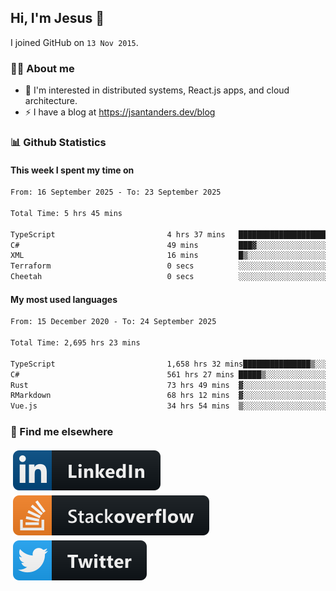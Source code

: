 ## Hi, I'm Jesus 👋

I joined GitHub on `13 Nov 2015`.

<!-- Talking about you -->

### 👨‍💻 About me

- 👦 I'm interested in distributed systems, React.js apps, and cloud architecture.
- ⚡️ I have a blog at <https://jsantanders.dev/blog>

### 📊 Github Statistics

#### This week I spent my time on

<!--START_SECTION:weekly-->

```txt
From: 16 September 2025 - To: 23 September 2025

Total Time: 5 hrs 45 mins

TypeScript                         4 hrs 37 mins   ████████████████████░░░░░   80.35 %
C#                                 49 mins         ███▓░░░░░░░░░░░░░░░░░░░░░   14.23 %
XML                                16 mins         █▒░░░░░░░░░░░░░░░░░░░░░░░   04.74 %
Terraform                          0 secs          ░░░░░░░░░░░░░░░░░░░░░░░░░   00.25 %
Cheetah                            0 secs          ░░░░░░░░░░░░░░░░░░░░░░░░░   00.23 %
```

<!--END_SECTION:weekly-->

#### My most used languages

<!--START_SECTION:alltime-->

```txt
From: 15 December 2020 - To: 24 September 2025

Total Time: 2,695 hrs 23 mins

TypeScript                         1,658 hrs 32 mins███████████████▒░░░░░░░░░   61.53 %
C#                                 561 hrs 27 mins █████▒░░░░░░░░░░░░░░░░░░░   20.83 %
Rust                               73 hrs 49 mins  ▓░░░░░░░░░░░░░░░░░░░░░░░░   02.74 %
RMarkdown                          68 hrs 12 mins  ▓░░░░░░░░░░░░░░░░░░░░░░░░   02.53 %
Vue.js                             34 hrs 54 mins  ▒░░░░░░░░░░░░░░░░░░░░░░░░   01.30 %
```

<!--END_SECTION:alltime-->

### 📢 Find me elsewhere

<p>
  <a target="_blank" href="https://linkedin.com/in/jsantanders">
    <img src="https://github.com/jsantanders/jsantanders/blob/master/img/linkedin.svg" alt="LinkedIn" style="vertical-align:top; margin:4px">
  </a>
  
  <a target="_blank" href="https://stackoverflow.com/users/7318331/jesus-santander">
    <img src="https://github.com/jsantanders/jsantanders/blob/master/img/stackoverflow.svg" alt="StackOverflow" style="vertical-align:top; margin:4px">
  </a>
  
  <a target="_blank" href="http://twitter.com/jsantanders">
    <img src="https://github.com/jsantanders/jsantanders/blob/master/img/twitter.svg" alt="Twitter" style="vertical-align:top; margin:4px">
  </a>
</p>
